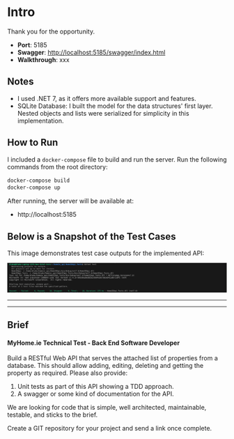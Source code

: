# Intro

Thank you for the opportunity.

- **Port**: 5185
- **Swagger**: [http://localhost:5185/swagger/index.html](http://localhost:5185/swagger/index.html)
- **Walkthrough**: xxx

## Notes

- I used .NET 7, as it offers more available support and features.
- SQLite Database: I built the model for the data structures' first layer. Nested objects and lists were serialized for simplicity in this implementation.

## How to Run

I included a `docker-compose` file to build and run the server. Run the following commands from the root directory:

```bash
docker-compose build
docker-compose up
```

After running, the server will be available at:

- http://localhost:5185

## Below is a Snapshot of the Test Cases

This image demonstrates test case outputs for the implemented API:

![Project Example](Resources/tests.png "testcases")

---

---

## Brief

#### MyHome.ie Technical Test - Back End Software Developer

Build a RESTful Web API that serves the attached list of properties from a database. This should allow adding, editing, deleting and getting the property as required.
Please also provide:

1. Unit tests as part of this API showing a TDD approach.
2. A swagger or some kind of documentation for the API.

We are looking for code that is simple, well architected, maintainable, testable, and sticks to the brief.

Create a GIT repository for your project and send a link once complete.
